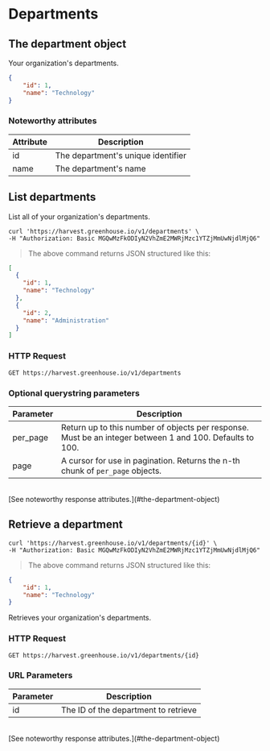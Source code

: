 # Departments

## The department object

Your organization's departments.

```json
{
	"id": 1,
	"name": "Technology"
}
```

### Noteworthy attributes

| Attribute | Description |
|-----------|-------------|
| id | The department's unique identifier |
| name | The department's name

## List departments

List all of your organization's departments.

```shell
curl 'https://harvest.greenhouse.io/v1/departments' \
-H "Authorization: Basic MGQwMzFkODIyN2VhZmE2MWRjMzc1YTZjMmUwNjdlMjQ6"
```

> The above command returns JSON structured like this:

```json
[
  {
    "id": 1,
    "name": "Technology"
  },
  {
    "id": 2,
    "name": "Administration"
  }
]
```

### HTTP Request

`GET https://harvest.greenhouse.io/v1/departments`

### Optional querystring parameters

| Parameter | Description |
|-----------|-------------|
| per_page | Return up to this number of objects per response.  Must be an integer between 1 and 100.  Defaults to 100.
| page | A cursor for use in pagination.  Returns the n-th chunk of `per_page` objects.


<br>
[See noteworthy response attributes.](#the-department-object)

## Retrieve a department

```shell
curl 'https://harvest.greenhouse.io/v1/departments/{id}' \
-H "Authorization: Basic MGQwMzFkODIyN2VhZmE2MWRjMzc1YTZjMmUwNjdlMjQ6"
```

> The above command returns JSON structured like this:

```json
{
	"id": 1,
	"name": "Technology"
}
```

Retrieves your organization's departments.

### HTTP Request

`GET https://harvest.greenhouse.io/v1/departments/{id}`

### URL Parameters

Parameter | Description
--------- | -----------
id | The ID of the department to retrieve

<br>
[See noteworthy response attributes.](#the-department-object)
